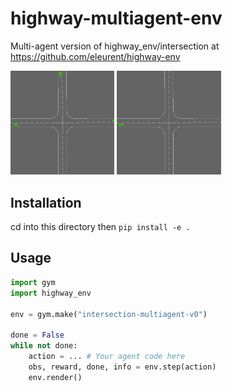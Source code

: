 # highway-multiagent-env

Multi-agent version of highway_env/intersection at https://github.com/eleurent/highway-env


<img src="misc/multiagent_intersection.gif?raw=true" width="33%"> <img src="misc/multiagent_intersection1.gif?raw=true" width="33%"> 

## Installation

cd into this directory then `pip install -e .`

## Usage

```python
import gym
import highway_env

env = gym.make("intersection-multiagent-v0")

done = False
while not done:
    action = ... # Your agent code here
    obs, reward, done, info = env.step(action)
    env.render()
```
